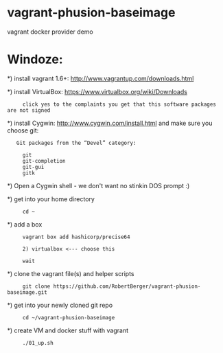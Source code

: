 vagrant-phusion-baseimage
=========================

vagrant docker provider demo

Windoze:
=======

*) install vagrant 1.6+: http://www.vagrantup.com/downloads.html

*) install VirtualBox: https://www.virtualbox.org/wiki/Downloads

         click yes to the complaints you get that this software packages are not signed

*) install Cygwin: http://www.cygwin.com/install.html and make sure you choose git: 

       Git packages from the “Devel” category:

         git
         git-completion
         git-gui
         gitk

*) Open a Cygwin shell - we don't want no stinkin DOS prompt :)

*) get into your home directory

         cd ~

*) add a box

         vagrant box add hashicorp/precise64

         2) virtualbox <--- choose this

         wait

*) clone the vagrant file(s) and helper scripts

         git clone https://github.com/RobertBerger/vagrant-phusion-baseimage.git

*) get into your newly cloned git repo

         cd ~/vagrant-phusion-baseimage

*) create VM and docker stuff with vagrant

         ./01_up.sh


